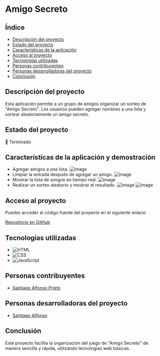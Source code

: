 # Amigo Secreto

## Índice

- [Descripción del proyecto](#descripción-del-proyecto)
- [Estado del proyecto](#estado-del-proyecto)
- [Características de la aplicación](#características-de-la-aplicación-y-demostración)
- [Acceso al proyecto](#acceso-al-proyecto)
- [Tecnologías utilizadas](#tecnologías-utilizadas)
- [Personas contribuyentes](#personas-contribuyentes)
- [Personas desarrolladoras del proyecto](#personas-desarrolladoras-del-proyecto)
- [Conclusión](#conclusión)

## Descripción del proyecto

Esta aplicación permite a un grupo de amigos organizar un sorteo de "Amigo Secreto". Los usuarios pueden agregar nombres a una lista y sortear aleatoriamente un amigo secreto.

## Estado del proyecto

🚀 Terminado

## Características de la aplicación y demostración

- Agregar amigos a una lista.
  ![image](https://github.com/user-attachments/assets/e6c7ad6f-6abc-49e3-8f56-414b003b7cca)
- Limpiar la entrada después de agregar un amigo.
  ![image](https://github.com/user-attachments/assets/6e461e7b-991b-453d-996c-67d4a3d0797a)
- Mostrar la lista de amigos en tiempo real.
  ![image](https://github.com/user-attachments/assets/db0c67a8-196f-4108-90fb-513f607b366e)
- Realizar un sorteo aleatorio y mostrar el resultado.
  ![image](https://github.com/user-attachments/assets/6385a025-2e40-4af9-8561-8cc8d78c8c51)
  ![image](https://github.com/user-attachments/assets/480fef5d-70cb-4391-a4f0-8b51e8595b02)


## Acceso al proyecto

Puedes acceder al código fuente del proyecto en el siguiente enlace:

[Repositorio en GitHub](https://github.com/SantiAlfonso/challenge-amigo-secreto_esp-main)

## Tecnologías utilizadas

- ![HTML](https://img.shields.io/badge/HTML5-E34F26?style=for-the-badge&logo=html5&logoColor=white)
- ![CSS](https://img.shields.io/badge/CSS3-1572B6?style=for-the-badge&logo=css3&logoColor=white)
- ![JavaScript](https://img.shields.io/badge/JavaScript-F7DF1E?style=for-the-badge&logo=javascript&logoColor=black)


## Personas contribuyentes

- [Santiago Alfonso Prieto](https://github.com/TuPerfil)

## Personas desarrolladoras del proyecto

- [Santiago Alfonso](https://github.com/SantiAlfonso)

## Conclusión

Este proyecto facilita la organización del juego de "Amigo Secreto" de manera sencilla y rápida, utilizando tecnologías web básicas.

